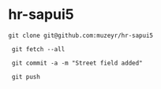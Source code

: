 # hr-sapui5


```
git clone git@github.com:muzeyr/hr-sapui5
```

```
 git fetch --all
```



```
 git commit -a -m "Street field added"
```


```
 git push
 ```
